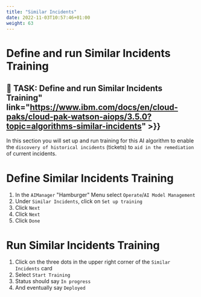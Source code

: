 ```yaml
---
title: "Similar Incidents"
date: 2022-11-03T10:57:46+01:00
weight: 63
---
```


# Define and run Similar Incidents Training

## 🚀 TASK: Define and run Similar Incidents Training" link="https://www.ibm.com/docs/en/cloud-paks/cloud-pak-watson-aiops/3.5.0?topic=algorithms-similar-incidents" >}}



In this section you will set up and run training for this AI algorithm to enable the `discovery of historical incidents` (tickets) to `aid in the remediation` of current incidents. 


<Accordion>
<AccordionItem title="Need Help?">




# Define Similar Incidents Training


1. In the `AIManager` "Hamburger" Menu select `Operate`/`AI Model Management`
1. Under `Similar Incidents`, click on `Set up training`
1. Click `Next`
1. Click `Next`
1. Click `Done`



# Run Similar Incidents Training
1. Click on the three dots in the upper right corner of the `Similar Incidents` card
1. Select `Start Training`
1. Status should say `In progress`
1. And eventually say `Deployed`


</AccordionItem>
</Accordion>
